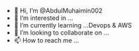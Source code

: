 - 👋 Hi, I’m @AbdulMuhaimin002
- 👀 I’m interested in ...
- 🌱 I’m currently learning ...Devops & AWS 
- 💞️ I’m looking to collaborate on ...
- 📫 How to reach me ...

<!---
Muhaimin002/Muhaimin002 is a ✨ special ✨ repository because its `README.md` (this file) appears on your GitHub profile.
You can click the Preview link to take a look at your changes.
--->
